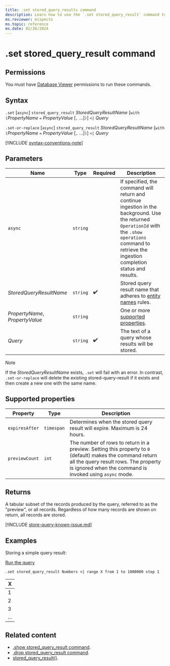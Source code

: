 ```yaml
---
title: .set stored_query_results command
description: Learn how to use the `.set stored_query_result` command to create a stored query result to store the results of a query on the service for up to 24 hours.
ms.reviewer: mispecto
ms.topic: reference
ms.date: 02/26/2024
---
```


# .set stored_query_result command

## Permissions

You must have [Database Viewer](access-control/role-based-access-control.md) permissions to run these commands.

## Syntax

`.set` [`async`] `stored_query_result` *StoredQueryResultName* [`with` `(`*PropertyName* `=` *PropertyValue* [`,` ...]`)`] `<|` *Query*

`.set-or-replace` [`async`] `stored_query_result` *StoredQueryResultName* [`with` `(`*PropertyName* `=` *PropertyValue* [`,` ...]`)`] `<|` *Query*

[!INCLUDE [syntax-conventions-note](../../includes/syntax-conventions-note.md)]

## Parameters

|Name|Type|Required|Description|
|--|--|--|--|
| `async` | `string` | | If specified, the command will return and continue ingestion in the background. Use the returned `OperationId` with the `.show operations` command to retrieve the ingestion completion status and results. |
| *StoredQueryResultName* | `string` |  :heavy_check_mark: | Stored query result name that adheres to [entity names](../query/schema-entities/entity-names.md) rules.|
| *PropertyName*, *PropertyValue* | `string` |  | One or more [supported properties](#supported-properties). |
| *Query* | `string` |  :heavy_check_mark: | The text of a query whose results will be stored.|

> [!NOTE]
> If the *StoredQueryResultName* exists, `.set` will fail with an error. In contrast, `.set-or-replace` will delete the existing stored-query-result if it exists and then create a new one with the same name.

## Supported properties

| Property | Type | Description |
|--|--|--|
| `expiresAfter` | `timespan` | Determines when the stored query result will expire. Maximum is 24 hours. |
| `previewCount` | `int` | The number of rows to return in a preview. Setting this property to `0` (default) makes the command return all the query result rows. The property is ignored when the command is invoked using `async` mode. |

## Returns

A tabular subset of the records produced by the query, referred to as the "preview", or all records. Regardless of how many records are shown on return, all records are stored.

[!INCLUDE [store-query-known-issue.md](../../includes/store-query-character-limitation.md)]

## Examples

Storing a simple query result:

<a href="https://dataexplorer.azure.com/clusters/help/databases/Samples?query=H4sIAAAAAAAAA9MrTi1RKC7JL0pNiS8sTS2qjC9KLS7NKVHwK81NSi0qVrCpUShKzEtPVYhQSCvKz1UwVCjJVzA0AAOgxtQCBUMA3q5PyEQAAAA=" target="_blank">Run the query</a>

```kusto
.set stored_query_result Numbers <| range X from 1 to 1000000 step 1
```

| X |
|---|
| 1 |
| 2 |
| 3 |
| ... |

## Related content

* [.show stored_query_result command](show-stored-query-result-command.md).
* [.drop stored_query_result command](drop-stored-query-result-command.md).
* [stored_query_result()](../query/stored-query-result-function.md).
